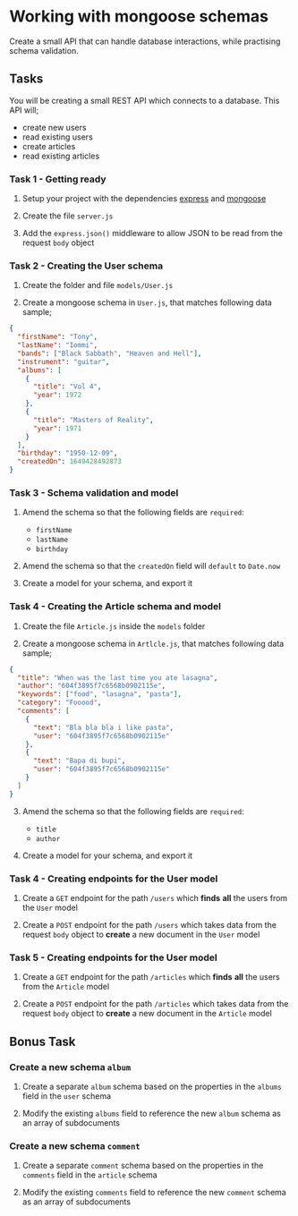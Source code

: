 # Working with mongoose schemas

Create a small API that can handle database interactions, while practising schema validation.

## Tasks

You will be creating a small REST API which connects to a database. This API will;

- create new users
- read existing users
- create articles
- read existing articles

### Task 1 - Getting ready

1. Setup your project with the dependencies [express](https://www.npmjs.com/package/express) and [mongoose](https://www.npmjs.com/package/mongoose)

2. Create the file `server.js`

3. Add the `express.json()` middleware to allow JSON to be read from the request `body` object

### Task 2 - Creating the User schema

1. Create the folder and file `models/User.js`

2. Create a mongoose schema in `User.js`, that matches following data sample;

```json
{
  "firstName": "Tony",
  "lastName": "Iommi",
  "bands": ["Black Sabbath", "Heaven and Hell"],
  "instrument": "guitar",
  "albums": [
    {
      "title": "Vol 4",
      "year": 1972
    },
    {
      "title": "Masters of Reality",
      "year": 1971
    }
  ],
  "birthday": "1950-12-09",
  "createdOn": 1649428492873
}
```

### Task 3 - Schema validation and model

1. Amend the schema so that the following fields are `required`:

   - `firstName`
   - `lastName`
   - `birthday`

2. Amend the schema so that the `createdOn` field will `default` to `Date.now`

3. Create a model for your schema, and export it

### Task 4 - Creating the Article schema and model

1. Create the file `Article.js` inside the `models` folder

2. Create a mongoose schema in `Artlcle.js`, that matches following data sample;

```json
{
  "title": "When was the last time you ate lasagna",
  "author": "604f3895f7c6568b0902115e",
  "keywords": ["food", "lasagna", "pasta"],
  "category": "Fooood",
  "comments": [
    {
      "text": "Bla bla bla i like pasta",
      "user": "604f3895f7c6568b0902115e"
    },
    {
      "text": "Bapa di bupi",
      "user": "604f3895f7c6568b0902115e"
    }
  ]
}
```

3. Amend the schema so that the following fields are `required`:

   - `title`
   - `author`

4. Create a model for your schema, and export it

### Task 4 - Creating endpoints for the User model

1. Create a `GET` endpoint for the path `/users` which **finds** **all** the users from the `User` model

2. Create a `POST` endpoint for the path `/users` which takes data from the request `body` object to **create** a new document in the `User` model

### Task 5 - Creating endpoints for the User model

1. Create a `GET` endpoint for the path `/articles` which **finds** **all** the users from the `Article` model

2. Create a `POST` endpoint for the path `/articles` which takes data from the request `body` object to **create** a new document in the `Article` model

## Bonus Task

### Create a new schema `album`

1. Create a separate `album` schema based on the properties in the `albums` field in the `user` schema

2. Modify the existing `albums` field to reference the new `album` schema as an array of subdocuments

### Create a new schema `comment`

1. Create a separate `comment` schema based on the properties in the `comments` field in the `article` schema

2. Modify the existing `comments` field to reference the new `comment` schema as an array of subdocuments
